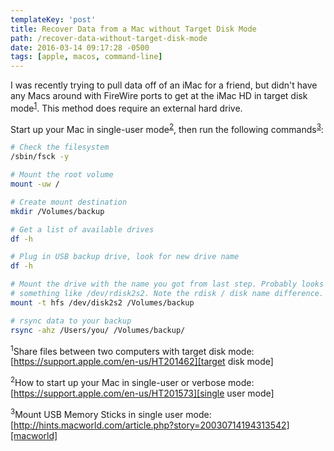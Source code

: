 ```yaml
---
templateKey: 'post'
title: Recover Data from a Mac without Target Disk Mode
path: /recover-data-without-target-disk-mode
date: 2016-03-14 09:17:28 -0500
tags: [apple, macos, command-line]
---
```


I was recently trying to pull data off of an iMac for a friend, but didn't have any Macs around with FireWire ports to get at the iMac HD in target disk mode<sup>[1](#1)</sup>. This method does require an external hard drive.

Start up your Mac in single-user mode<sup>[2](#2)</sup>, then run the following commands<sup>[3](#3)</sup>:

```bash
# Check the filesystem
/sbin/fsck -y

# Mount the root volume
mount -uw /

# Create mount destination
mkdir /Volumes/backup

# Get a list of available drives
df -h

# Plug in USB backup drive, look for new drive name
df -h

# Mount the drive with the name you got from last step. Probably looks
# something like /dev/rdisk2s2. Note the rdisk / disk name difference.
mount -t hfs /dev/disk2s2 /Volumes/backup

# rsync data to your backup
rsync -ahz /Users/you/ /Volumes/backup/
```

<sup><a name="1">1</a></sup>Share files between two computers with target disk mode: [https://support.apple.com/en-us/HT201462][target disk mode]

<sup><a name="2">2</a></sup>How to start up your Mac in single-user or verbose mode: [https://support.apple.com/en-us/HT201573][single user mode]

<sup><a name="3">3</a></sup>Mount USB Memory Sticks in single user mode: [http://hints.macworld.com/article.php?story=20030714194313542][macworld]

[target disk mode]: https://support.apple.com/en-us/HT201462
[single user mode]: https://support.apple.com/en-us/HT201573
[macworld]: http://hints.macworld.com/article.php?story=20030714194313542
